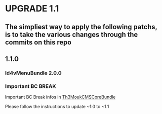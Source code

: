 UPGRADE 1.1
===============

## The simpliest way to apply the following patchs, is to take the various changes through the commits on this repo

## 1.1.0

### __Id4vMenuBundle 2.0.0__

### __Important BC BREAK__

Important BC Break infos in [Th3MoukCMSCoreBundle](https://github.com/Th3Mouk/CMSCoreBundle/blob/master/UPGRADE-1.1.md#110)

Please follow the instructions to update ~1.0 to ~1.1
